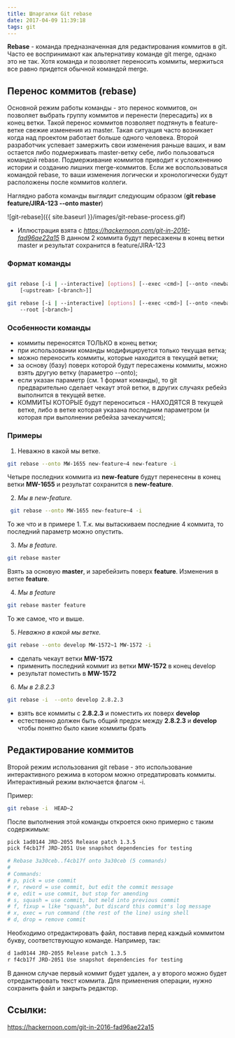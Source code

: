 ```yaml
---
title: Шпаргалки Git rebase
date: 2017-04-09 11:39:18
tags: git
---
```

**Rebase** - команда предназначенная для редактирования коммитов в git. Часто ее воспринимают как альтернативу команде git merge, однако это не так. Хотя команда и позволяет переносить коммиты, мержиться все равно придется обычной командой merge. 

## Перенос коммитов (rebase)
Основной режим работы команды - это перенос коммитов, он позволяет выбрать группу коммитов и перенести (пересадить) их в конец ветки. Такой перенос коммитов позволяет подтянуть в feature-ветке свежие изменения из master. Такая ситуация часто возникает когда над проектом работает больше одного человека. Второй разработчик успевает замержить свои изменения раньше ваших, и вам остается либо подмерживать master-ветку себе, либо пользоваться командой rebase. Подмерживание коммитов приводит к усложенению истории и созданию лишних merge-коммитов. Если же воспользоваться командой rebase, то ваши изменения логически и хронологически будут расположены после коммитов коллеги.

Наглядно работа команды выглядит следующим образом (__git rebase feature/JIRA-123 --onto master__)

![git-rebase]({{ site.baseurl }}/images/git-rebase-process.gif)

* Иллюстрация взята с _https://hackernoon.com/git-in-2016-fad96ae22a15_
В данном 2 коммита будут пересажены в конец ветки master и результат сохранится в feature/JIRA-123

### Формат команды
```bash

git rebase [-i | --interactive] [options] [--exec <cmd>] [--onto <newbase>]	
    [<upstream> [<branch>]]

git rebase [-i | --interactive] [options] [--exec <cmd>] [--onto <newbase>]
	--root [<branch>]
```

### Особенности команды

- коммиты переносятся ТОЛЬКО в конец ветки;
- при использовании команды модифицируется только текущая ветка;
- можно переносить коммиты, которые находится в текущей ветки;
- за основу (базу) поверх которой будут пересажены коммиты, можно взять другую ветку (параметро --onto);
- если указан параметр <branch> (см. 1 формат команды), то git предварительно сделает чекаут этой ветки, в других случаях ребейз выполнится в текущей ветке.
- КОММИТЫ КОТОРЫЕ будут переноситься - НАХОДЯТСЯ В текущей ветке, либо в ветке которая указана последним параметром (и которая при выполнении ребейза зачекаучится);



### Примеры

1. Неважно в какой мы ветке.
```bash
git rebase --onto MW-1655 new-feature~4 new-feature -i
```
Четыре последних коммита из **new-feature** будут перенесены в конец ветки **MW-1655** и результат сохранится в **new-feature**.

2. _Мы в new-feature._
```bash
 git rebase --onto MW-1655 new-feature~4 -i
```
То же что и в примере 1. Т.к. мы вытаскиваем последние 4 коммита, то последний параметр можно опустить.

3. _Мы в feature._
```bash
git rebase master
```
Взять за основую **master**, и заребейзить поверх **feature**. Изменения в ветке **feature**.

4. _Мы в feature_
```bash
git rebase master feature
```
То же самое, что и выше.

5. _Неважно в какой мы ветке._
```bash
git rebase --onto develop MW-1572~1 MW-1572 -i
```
- сделать чекаут ветки **MW-1572**
- применить последний коммит из ветки **MW-1572** в конец develop
- результат поместить в **MW-1572**

6. _Мы в 2.8.2.3_
```bash
git rebase -i  --onto develop 2.8.2.3
```

- взять все коммиты с **2.8.2.3** и поместить их поверх **develop**
- естественно должен быть общий предок между **2.8.2.3** и **develop** чтобы понятно было какие коммиты брать

## Редактирование коммитов
Второй режим использования git rebase - это использование интерактивного режима в котором можно отредатировать коммиты.
Интерактивный режим включается флагом -i. 

Пример:
```bash
git rebase -i  HEAD~2
```
После выполнения этой команды откроется окно примерно с таким содержимым:

```bash
pick 1ad0144 JRD-2055 Release patch 1.3.5
pick f4cb17f JRD-2051 Use snapshot dependencies for testing

# Rebase 3a30ceb..f4cb17f onto 3a30ceb (5 commands)
#
# Commands:
# p, pick = use commit
# r, reword = use commit, but edit the commit message
# e, edit = use commit, but stop for amending
# s, squash = use commit, but meld into previous commit
# f, fixup = like "squash", but discard this commit's log message
# x, exec = run command (the rest of the line) using shell
# d, drop = remove commit
```

Необходимо отредактировать файл, поставив перед каждый коммитом букву, соответствующую команде. Например, так:

```bash
d 1ad0144 JRD-2055 Release patch 1.3.5
r f4cb17f JRD-2051 Use snapshot dependencies for testing
```
В данном случае первый коммит будет удален, а у второго можно будет отредактировать текст коммита.
Для применения операции, нужно сохранить файл и закрыть редактор.


## Ссылки:
https://hackernoon.com/git-in-2016-fad96ae22a15
